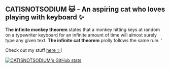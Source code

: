 ## CATISNOTSODIUM 🐱 - An aspiring cat who loves playing with keyboard ✨
**The infinite monkey theorem** states that a monkey hitting keys at random on a typewriter keyboard for an infinite amount of time will almost surely type any given text. **The infinite cat theorem** prolly follows the same rule. '

Check out my stuff [here ✨](https://catisnotsodium.github.io/docs/)!

[![CATISNOTSODIUM's GitHub stats](https://github-readme-stats.vercel.app/api/top-langs?username=CATISNOTSODIUM&layout=donut-vertical)](https://github.com/anuraghazra/github-readme-stats)

